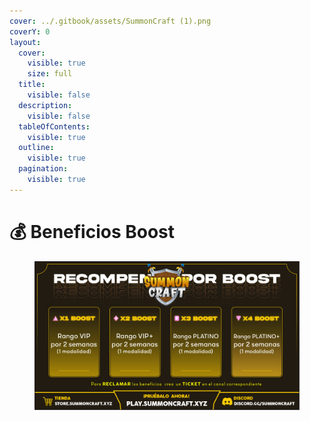 ```yaml
---
cover: ../.gitbook/assets/SummonCraft (1).png
coverY: 0
layout:
  cover:
    visible: true
    size: full
  title:
    visible: false
  description:
    visible: false
  tableOfContents:
    visible: true
  outline:
    visible: true
  pagination:
    visible: true
---
```


# 💰 Beneficios Boost

<figure><img src="../.gitbook/assets/SummonCraft (14).png" alt=""><figcaption></figcaption></figure>
